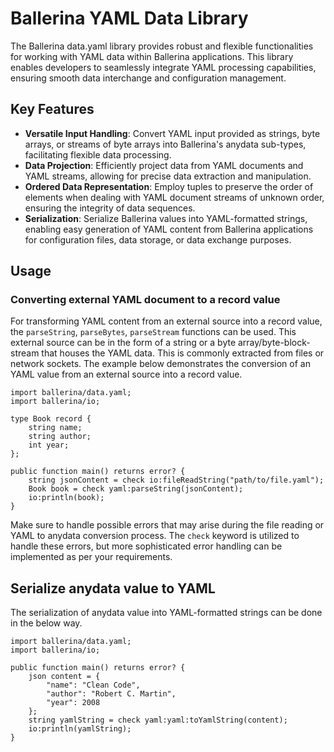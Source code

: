 # Ballerina YAML Data Library

The Ballerina data.yaml library provides robust and flexible functionalities for working with YAML data within 
Ballerina applications. 
This library enables developers to seamlessly integrate YAML processing capabilities, 
ensuring smooth data interchange and configuration management.

## Key Features

- **Versatile Input Handling**: Convert YAML input provided as strings, byte arrays, or streams of byte arrays into 
 Ballerina's anydata sub-types, facilitating flexible data processing.
- **Data Projection**: Efficiently project data from YAML documents and YAML streams, 
 allowing for precise data extraction and manipulation.
- **Ordered Data Representation**: Employ tuples to preserve the order of elements when dealing with 
 YAML document streams of unknown order, ensuring the integrity of data sequences.
- **Serialization**: Serialize Ballerina values into YAML-formatted strings, enabling easy generation of YAML content 
 from Ballerina applications for configuration files, data storage, or data exchange purposes.

## Usage

### Converting external YAML document to a record value

For transforming YAML content from an external source into a record value, 
the `parseString`, `parseBytes`, `parseStream` functions can be used. 
This external source can be in the form of a string or a byte array/byte-block-stream that houses the YAML data.
This is commonly extracted from files or network sockets. The example below demonstrates the conversion of an 
YAML value from an external source into a record value.

```ballerina
import ballerina/data.yaml;
import ballerina/io;

type Book record {
    string name;
    string author;
    int year;
};

public function main() returns error? {
    string jsonContent = check io:fileReadString("path/to/file.yaml");
    Book book = check yaml:parseString(jsonContent);
    io:println(book);
}
```

Make sure to handle possible errors that may arise during the file reading or YAML to anydata conversion process. 
The `check` keyword is utilized to handle these errors, 
but more sophisticated error handling can be implemented as per your requirements.

## Serialize anydata value to YAML

The serialization of anydata value into YAML-formatted strings can be done in the below way.

```ballerina
import ballerina/data.yaml;
import ballerina/io;

public function main() returns error? {
    json content = {
        "name": "Clean Code",
        "author": "Robert C. Martin",
        "year": 2008
    };
    string yamlString = check yaml:yaml:toYamlString(content);
    io:println(yamlString);
}
```
